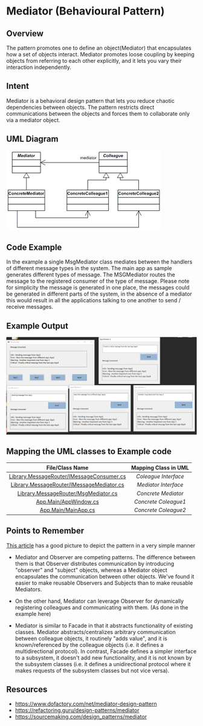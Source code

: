 # Mediator (Behavioural Pattern)

## Overview
The pattern promotes one to define an object(Mediator) that encapsulates how a set of objects interact. Mediator promotes loose coupling by keeping objects from referring to each other explicitly, and it lets you vary their interaction independently.

## Intent
Mediator is a behavioral design pattern that lets you reduce chaotic dependencies between objects. The pattern restricts direct communications between the objects and forces them to collaborate only via a mediator object.

## UML Diagram
![plot](./uml.png)

## Code Example
In the example a single MsgMediator class mediates between the handlers of different message types in the system. The main app as sample generates different types of message. The MSGMediator routes the message to the registered consumer of the type of message. Please note for simplicity the message is generated in one place, the messages could be generated in different parts of the system, in the absence of a mediator this would result in all the applications talking to one another to send / receive messages.

## Example Output
![output](output.png)

## Mapping the UML classes to Example code
| **File/Class Name** | **Mapping Class in UML**  |
| :-----: | :-: |
|[Library.MessageRouter/IMessageConsumer.cs](./Library.MessageRouter/IMessageConsumer.cs)|*Coleague Interface*|
|[Library.MessageRouter/IMessageMediator.cs](./Library.MessageRouter/IMessageMediator.cs)|*Mediator Interface*|
|[Library.MessageRouter/MsgMediator.cs](./Library.MessageRouter/MsgMediator.cs)|*Concrete Mediator*|
|[App.Main/AppWindow.cs](./App.Main/AppWindow.cs)|*Concrete Coleague1*|
|[App.Main/MainApp.cs](./App.Main/MainApp.cs)|*Concrete Coleague2*|

## Points to Remember
[This article](https://sourcemaking.com/design_patterns/mediator) has a good picture to depict the pattern in a very simple manner

- Mediator and Observer are competing patterns. The difference between them is that Observer distributes communication by introducing "observer" and "subject" objects, whereas a Mediator object encapsulates the communication between other objects. We've found it easier to make reusable Observers and Subjects than to make reusable Mediators.

- On the other hand, Mediator can leverage Observer for dynamically registering colleagues and communicating with them. (As done in the example here)

- Mediator is similar to Facade in that it abstracts functionality of existing classes. Mediator abstracts/centralizes arbitrary communication between colleague objects, it routinely "adds value", and it is known/referenced by the colleague objects (i.e. it defines a multidirectional protocol). In contrast, Facade defines a simpler interface to a subsystem, it doesn't add new functionality, and it is not known by the subsystem classes (i.e. it defines a unidirectional protocol where it makes requests of the subsystem classes but not vice versa).

## Resources
- https://www.dofactory.com/net/mediator-design-pattern
- https://refactoring.guru/design-patterns/mediator
- https://sourcemaking.com/design_patterns/mediator
